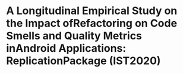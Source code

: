 # A Longitudinal Empirical Study on the Impact ofRefactoring on Code Smells and Quality Metrics inAndroid Applications: ReplicationPackage (IST2020)
